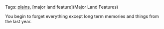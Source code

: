 Tags: [plains](Plains), [major land feature](Major Land Features)

You begin to forget everything except long term memories and things from the last year. 
